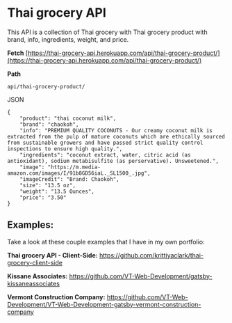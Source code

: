 # Thai grocery API

This API is a collection of Thai grocery with Thai grocery product with brand,
info, ingredients, weight, and price.

**Fetch**
[https://thai-grocery-api.herokuapp.com/api/thai-grocery-product/](https://thai-grocery-api.herokuapp.com/api/thai-grocery-product/)

**Path**

```
api/thai-grocery-product/
```

JSON

```
{
    "product": "thai coconut milk",
    "brand": "chaokoh",
    "info": "PREMIUM QUALITY COCONUTS - Our creamy coconut milk is extracted from the pulp of mature coconuts which are ethically sourced from sustainable growers and have passed strict quality control inspections to ensure high quality.",
    "ingredients": "coconut extract, water, citric acid (as antioxidant), sodium metabisulfite (as perservative). Unsweetened.",
    "image": "https://m.media-amazon.com/images/I/91b8GD56iaL._SL1500_.jpg",
    "imageCredit": "Brand: Chaokoh",
    "size": "13.5 oz",
    "weight": "13.5 Ounces",
    "price": "3.50"
}
```

## Examples:

Take a look at these couple examples that I have in my own portfolio:

**Thai grocery API - Client-Side:**
https://github.com/krittiyaclark/thai-grocery-client-side

**Kissane Associates:**
https://github.com/VT-Web-Development/gatsby-kissaneassociates

**Vermont Construction Company:**
https://github.com/VT-Web-Development/VT-Web-Development-gatsby-vermont-construction-company

